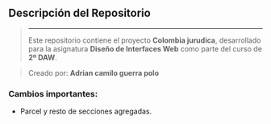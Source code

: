 ## Descripción del Repositorio
> ---
> 
> Este repositorio contiene el proyecto **Colombia jurudica**, desarrollado para la asignatura **Diseño de Interfaces Web** como parte del curso de **2º DAW**.
> 

>
> Creado por: **Adrian camilo guerra polo**  
### Cambios importantes:
- Parcel y resto de secciones agregadas.
